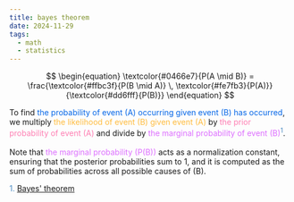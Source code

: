 ```yaml
---
title: bayes theorem
date: 2024-11-29
tags:
  - math
  - statistics
---
```


<link href="./math_stuff.css" rel="stylesheet" type="text/css">
<div class="container">

$$
\begin{equation}
\textcolor{#0466e7}{P(A \mid B)} =
\frac{\textcolor{#ffbc3f}{P(B \mid A)} \,
\textcolor{#fe7fb3}{P(A)}}{\textcolor{#dd6fff}{P(B)}}
\end{equation}
$$

</div>

To find
<span style="color:#0466e7">the probability of event \(A\) occurring given event \(B\) has occurred</span>, we multiply
<span style="color:#ffbc3f">the likelihood of event \(B\) given event \(A\)</span> by
<span style="color:#fe7fb3">the prior probability of event \(A\)</span> and divide by
<span style="color:#dd6fff">the marginal probability of event \(B\)</span><sup><span style="color:#4d8dc3">1</span></sup>.
<br></br>
Note that
<span style="color:#dd6fff">the marginal probability \(P(B)\)</span> acts as a normalization constant, ensuring that the posterior probabilities sum to 1, and it is computed as the sum of probabilities across all possible causes of \(B\).

<span style="color:#4d8dc3">
1. <a href="https://en.wikipedia.org/wiki/Bayes%27_theorem">Bayes' theorem</a> <br>
</span>
